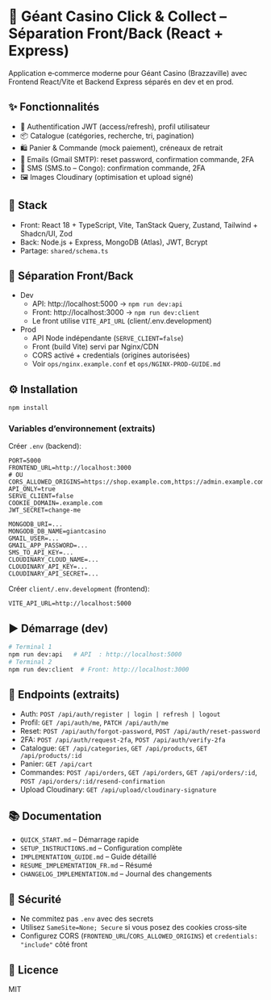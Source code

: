 # 🛒 Géant Casino Click & Collect – Séparation Front/Back (React + Express)

Application e‑commerce moderne pour Géant Casino (Brazzaville) avec Frontend React/Vite et Backend Express séparés en dev et en prod.

## ✨ Fonctionnalités
- 🔐 Authentification JWT (access/refresh), profil utilisateur
- 📦 Catalogue (catégories, recherche, tri, pagination)
- 🛍️ Panier & Commande (mock paiement), créneaux de retrait
- 📧 Emails (Gmail SMTP): reset password, confirmation commande, 2FA
- 💬 SMS (SMS.to – Congo): confirmation commande, 2FA
- 🖼️ Images Cloudinary (optimisation et upload signé)

## 🧱 Stack
- Front: React 18 + TypeScript, Vite, TanStack Query, Zustand, Tailwind + Shadcn/UI, Zod
- Back: Node.js + Express, MongoDB (Atlas), JWT, Bcrypt
- Partage: `shared/schema.ts`

## 🔀 Séparation Front/Back
- Dev
  - API: http://localhost:5000 → `npm run dev:api`
  - Front: http://localhost:3000 → `npm run dev:client`
  - Le front utilise `VITE_API_URL` (client/.env.development)
- Prod
  - API Node indépendante (`SERVE_CLIENT=false`)
  - Front (build Vite) servi par Nginx/CDN
  - CORS activé + credentials (origines autorisées)
  - Voir `ops/nginx.example.conf` et `ops/NGINX-PROD-GUIDE.md`

## ⚙️ Installation
```bash
npm install
```

### Variables d’environnement (extraits)
Créer `.env` (backend):
```env
PORT=5000
FRONTEND_URL=http://localhost:3000
# OU CORS_ALLOWED_ORIGINS=https://shop.example.com,https://admin.example.com
API_ONLY=true
SERVE_CLIENT=false
COOKIE_DOMAIN=.example.com
JWT_SECRET=change-me

MONGODB_URI=...
MONGODB_DB_NAME=giantcasino
GMAIL_USER=...
GMAIL_APP_PASSWORD=...
SMS_TO_API_KEY=...
CLOUDINARY_CLOUD_NAME=...
CLOUDINARY_API_KEY=...
CLOUDINARY_API_SECRET=...
```

Créer `client/.env.development` (frontend):
```env
VITE_API_URL=http://localhost:5000
```

## ▶️ Démarrage (dev)
```bash
# Terminal 1
npm run dev:api   # API  : http://localhost:5000
# Terminal 2
npm run dev:client  # Front: http://localhost:3000
```

## 🔌 Endpoints (extraits)
- Auth: `POST /api/auth/register | login | refresh | logout`
- Profil: `GET /api/auth/me`, `PATCH /api/auth/me`
- Reset: `POST /api/auth/forgot-password`, `POST /api/auth/reset-password`
- 2FA: `POST /api/auth/request-2fa`, `POST /api/auth/verify-2fa`
- Catalogue: `GET /api/categories`, `GET /api/products`, `GET /api/products/:id`
- Panier: `GET /api/cart`
- Commandes: `POST /api/orders`, `GET /api/orders`, `GET /api/orders/:id`, `POST /api/orders/:id/resend-confirmation`
- Upload Cloudinary: `GET /api/upload/cloudinary-signature`

## 📚 Documentation
- `QUICK_START.md` – Démarrage rapide
- `SETUP_INSTRUCTIONS.md` – Configuration complète
- `IMPLEMENTATION_GUIDE.md` – Guide détaillé
- `RESUME_IMPLEMENTATION_FR.md` – Résumé
- `CHANGELOG_IMPLEMENTATION.md` – Journal des changements

## 🔐 Sécurité
- Ne commitez pas `.env` avec des secrets
- Utilisez `SameSite=None; Secure` si vous posez des cookies cross‑site
- Configurez CORS (`FRONTEND_URL`/`CORS_ALLOWED_ORIGINS`) et `credentials: "include"` côté front

## 📝 Licence
MIT
